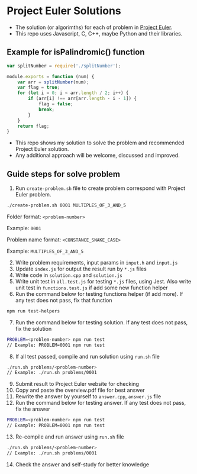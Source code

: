 # Project Euler Solutions

-   The solution (or algorimths) for each of problem in [Project Euler](https://projecteuler.net).
-   This repo uses Javascript, C, C++, maybe Python and their libraries.

## Example for isPalindromic() function

```Javascript
var splitNumber = require('./splitNumber');

module.exports = function (num) {
    var arr = splitNumber(num);
    var flag = true;
    for (let i = 0; i < arr.length / 2; i++) {
        if (arr[i] !== arr[arr.length - i - 1]) {
            flag = false;
            break;
        }
    }
    return flag;
}
```

-   This repo shows my solution to solve the problem and recommended Project Euler solution.
-   Any additional approach will be welcome, discussed and improved.

## Guide steps for solve problem

1.  Run `create-problem.sh` file to create problem correspond with Project Euler problem.

```bash
./create-problem.sh 0001 MULTIPLES_OF_3_AND_5
```

Folder format: `<problem-number>`

Example: `0001`

Problem name format: `<CONSTANCE_SNAKE_CASE>`

Example: `MULTIPLES_OF_3_AND_5`

2.  Write problem requirements, input params in `input.h` and `input.js`
3.  Update `index.js` for output the result run by `*.js` files
4.  Write code in `solution.cpp` and `solution.js`
5.  Write unit test in `all.test.js` for testing `*.js` files, using Jest. Also write unit test in `functions.test.js` if add some new function helper
6.  Run the command below for testing functions helper (if add more). If any test does not pass, fix that function

```bash
npm run test-helpers
```

7.  Run the command below for testing solution. If any test does not pass, fix the solution

```bash
PROBLEM=<problem-number> npm run test
// Example: PROBLEM=0001 npm run test
```

8.  If all test passed, compile and run solution using `run.sh` file

```bash
./run.sh problems/<problem-number>
// Example: ./run.sh problems/0001
```

9.  Submit result to Project Euler website for checking
10. Copy and paste the overview.pdf file for best answer
11. Rewrite the answer by yourself to `answer.cpp`, `answer.js` file
12. Run the command below for testing answer. If any test does not pass, fix the answer

```bash
PROBLEM=<problem-number> npm run test
// Example: PROBLEM=0001 npm run test
```

13. Re-compile and run answer using `run.sh` file

```bash
./run.sh problems/<problem-number>
// Example: ./run.sh problems/0001
```

14. Check the answer and self-study for better knowledge
